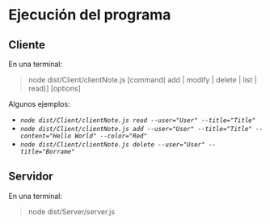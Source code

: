 # Ejecución del programa

## **Cliente**
En una terminal:
> node dist/Client/clientNote.js [command( add | modify | delete | list | read)] [options]

Algunos ejemplos: 
* _`node dist/Client/clientNote.js read --user="User" --title="Title" `_
* _`node dist/Client/clientNote.js add --user="User" --title="Title" --content="Hello World" --color="Red"`_
* _`node dist/Client/clientNote.js delete --user="User" --title="Borrame"`_

## **Servidor**
En una terminal:
> node dist/Server/server.js